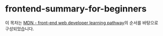 # frontend-summary-for-beginners

이 목차는 [MDN - front-end web developer learning pathway](https://developer.mozilla.org/en-US/docs/Learn/Front-end_web_developer)의 순서를 바탕으로 구성되었습니다.
